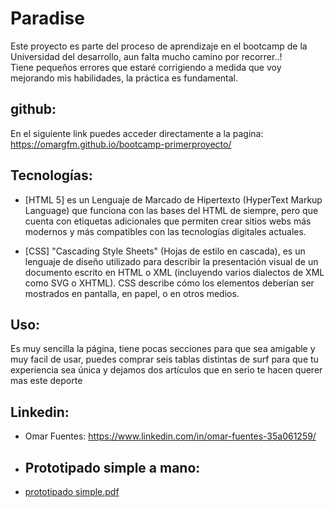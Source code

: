 <h1>Paradise</h1>
Este proyecto es parte del proceso de aprendizaje en el bootcamp de la Universidad del desarrollo, aun falta mucho camino por recorrer..!
<br>
Tiene pequeños errores que estaré corrigiendo a medida que voy mejorando mis habilidades, la práctica es fundamental.

## github:
En el siguiente link puedes acceder directamente a la pagina: https://omargfm.github.io/bootcamp-primerproyecto/

## Tecnologías:

* [HTML 5] es un Lenguaje de Marcado de Hipertexto (HyperText Markup Language) que funciona con las bases del HTML de siempre, pero que cuenta con etiquetas adicionales que permiten crear sitios webs más modernos y más compatibles con las tecnologías digitales actuales. 

* [CSS] "Cascading Style Sheets" (Hojas de estilo en cascada), es un lenguaje de diseño utilizado para describir la presentación visual de un documento escrito en HTML o XML (incluyendo varios dialectos de XML como SVG o XHTML). CSS describe cómo los elementos deberían ser mostrados en pantalla, en papel, o en otros medios.

## Uso:

Es muy sencilla la página, tiene pocas secciones para que sea amigable y muy facil de usar, puedes comprar seis tablas distintas de surf para que tu experiencia sea única y dejamos dos artículos que en serio te hacen querer mas este deporte


## Linkedin:

* Omar Fuentes: https://www.linkedin.com/in/omar-fuentes-35a061259/

* ## Prototipado simple a mano:

* [prototipado simple.pdf](https://github.com/Omargfm/bootcamp-primerproyecto/files/14076767/prototipado.simple.pdf)